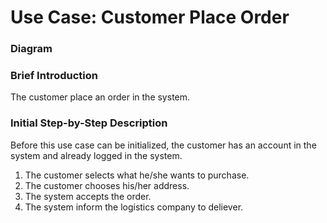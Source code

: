 # Use Case: Customer Place Order

### Diagram


### Brief Introduction
The customer place an order in the system.


### Initial Step-by-Step Description
Before this use case can be initialized, the customer has an account in the system and already logged in the system.

1. The customer selects what he/she wants to purchase.
2. The customer chooses his/her address.
3. The system accepts the order.
4. The system inform the logistics company to deliever.